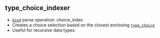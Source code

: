## type_choice_indexer

- [`bind`](bind.md) parse operation: choice_index
- Creates a choice selection based on the closest enclosing [`type_choice`](type_choice.md)
- Useful for recursive data types